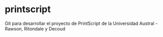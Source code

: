 # printscript
Git para desarrollar el proyecto de PrintScript de la Universidad Austral - Rawson, Ritondale y Decoud
